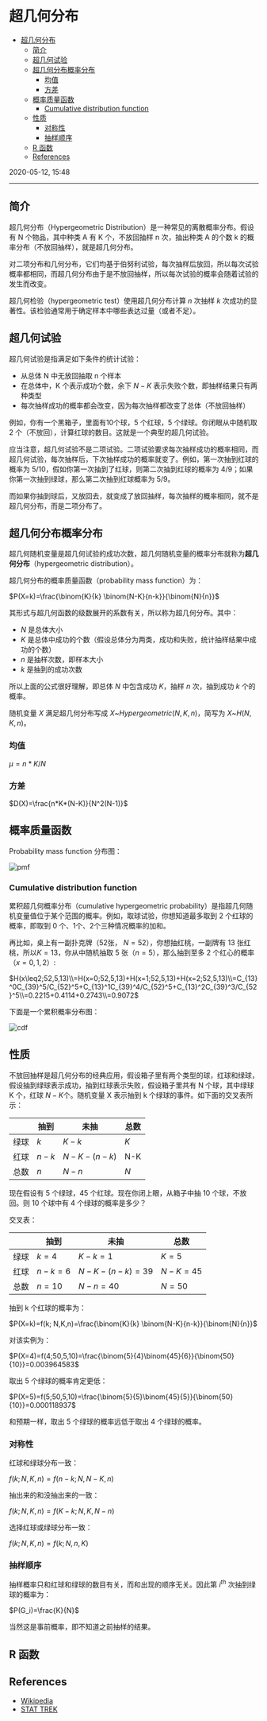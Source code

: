 # 超几何分布

- [超几何分布](#超几何分布)
  - [简介](#简介)
  - [超几何试验](#超几何试验)
  - [超几何分布概率分布](#超几何分布概率分布)
    - [均值](#均值)
    - [方差](#方差)
  - [概率质量函数](#概率质量函数)
    - [Cumulative distribution function](#cumulative-distribution-function)
  - [性质](#性质)
    - [对称性](#对称性)
    - [抽样顺序](#抽样顺序)
  - [R 函数](#r-函数)
  - [References](#references)

2020-05-12, 15:48
*** *

## 简介

超几何分布（Hypergeometric Distribution）是一种常见的离散概率分布。假设有 N 个物品，其中种类 A 有 K 个，不放回抽样 n 次，抽出种类 A 的个数 k 的概率分布（不放回抽样），就是超几何分布。

对二项分布和几何分布，它们均基于伯努利试验，每次抽样后放回，所以每次试验概率都相同，而超几何分布由于是不放回抽样，所以每次试验的概率会随着试验的发生而改变。

超几何检验（hypergeometric test）使用超几何分布计算 $n$ 次抽样 $k$ 次成功的显著性。该检验通常用于确定样本中哪些表达过量（或者不足）。

## 超几何试验

超几何试验是指满足如下条件的统计试验：

- 从总体 N 中无放回抽取 n 个样本
- 在总体中，K 个表示成功个数，余下 $N-K$ 表示失败个数，即抽样结果只有两种类型
- 每次抽样成功的概率都会改变，因为每次抽样都改变了总体（不放回抽样）

例如，你有一个黑箱子，里面有10个球，5 个红球，5 个绿球。你闭眼从中随机取 2 个（不放回），计算红球的数目。这就是一个典型的超几何试验。

应当注意，超几何试验不是二项试验。二项试验要求每次抽样成功的概率相同，而超几何试验，每次抽样后，下次抽样成功的概率就变了。例如，第一次抽到红球的概率为 $5/10$，假如你第一次抽到了红球，则第二次抽到红球的概率为 $4/9$；如果你第一次抽到绿球，那么第二次抽到红球概率为 $5/9$。

而如果你抽到球后，又放回去，就变成了放回抽样，每次抽样的概率相同，就不是超几何分布，而是二项分布了。

## 超几何分布概率分布

超几何随机变量是超几何试验的成功次数，超几何随机变量的概率分布就称为**超几何分布**（hypergeometric distribution）。

超几何分布的概率质量函数（probability mass function）为：

$P(X=k)=\frac{\binom{K}{k} \binom{N-K}{n-k}}{\binom{N}{n}}$

其形式与超几何函数的级数展开的系数有关，所以称为超几何分布。其中：

- $N$ 是总体大小
- $K$ 是总体中成功的个数（假设总体分为两类，成功和失败，统计抽样结果中成功的个数）
- $n$ 是抽样次数，即样本大小
- $k$ 是抽到的成功次数

所以上面的公式很好理解，即总体 $N$ 中包含成功 $K$，抽样 $n$ 次，抽到成功 $k$ 个的概率。

随机变量 $X$ 满足超几何分布写成 $X \text{\textasciitilde} Hypergeometric(N, K, n)$，简写为 $X \text{\textasciitilde} H(N, K, n)$。

### 均值

$\mu = n*K/N$

### 方差

$D(X)=\frac{n*K*(N-K)}{N^2(N-1)}$

## 概率质量函数

Probability mass function 分布图：

![pmf](2020-05-13-08-30-49.png)

### Cumulative distribution function

累积超几何概率分布（cumulative hypergeometric probability）是指超几何随机变量值位于某个范围的概率。例如，取球试验，你想知道最多取到 2 个红球的概率，即取到 0 个、1个、2个三种情况概率的加和。

再比如，桌上有一副扑克牌（52张， $N=52$），你想抽红桃，一副牌有 13 张红桃，所以$K=13$，你从中随机抽取 5 张（$n=5$），那么抽到至多 2 个红心的概率（$x=0, 1, 2$）:

$H(x\leq2;52,5,13)\\=H(x=0;52,5,13)+H(x=1;52,5,13)+H(x=2;52,5,13)\\=C_{13}^0C_{39}^5/C_{52}^5+C_{13}^1C_{39}^4/C_{52}^5+C_{13}^2C_{39}^3/C_{52}^5\\=0.2215+0.4114+0.2743\\=0.9072$

下面是一个累积概率分布图：

![cdf](2020-05-13-08-32-09.png)

## 性质

不放回抽样是超几何分布的经典应用，假设箱子里有两个类型的球，红球和绿球，假设抽到绿球表示成功，抽到红球表示失败，假设箱子里共有 N 个球，其中绿球 K 个，红球 $N-K$个。随机变量 X 表示抽到 k 个绿球的事件。如下面的交叉表所示：

|      | 抽到  | 未抽        | 总数 |
| ---- | ----- | ----------- | ---- |
| 绿球 | $k$   | $K-k$       | $K$  |
| 红球 | $n-k$ | $N-K-(n-k)$ | N-K  |
| 总数 | $n$   | $N-n$       | $N$  |

现在假设有 5 个绿球，45 个红球。现在你闭上眼，从箱子中抽 10 个球，不放回。则 10 个球中有 4 个绿球的概率是多少？

交叉表：

|      | 抽到    | 未抽           | 总数     |
| ---- | ------- | -------------- | -------- |
| 绿球 | $k=4$   | $K-k=1$        | $K=5$    |
| 红球 | $n-k=6$ | $N-K-(n-k)=39$ | $N-K=45$ |
| 总数 | $n=10$  | $N-n=40$       | $N=50$   |

抽到 k 个红球的概率为：

$P(X=k)=f(k; N,K,n)=\frac{\binom{K}{k} \binom{N-K}{n-k}}{\binom{N}{n}}$

对该实例为：

$P(X=4)=f(4;50,5,10)=\frac{\binom{5}{4}\binom{45}{6}}{\binom{50}{10}}=0.003964583$

取出 5 个绿球的概率肯定更低：

$P(X=5)=f(5;50,5,10)=\frac{\binom{5}{5}\binom{45}{5}}{\binom{50}{10}}=0.000118937$

和预期一样，取出 5 个绿球的概率远低于取出 4 个绿球的概率。

### 对称性

红球和绿球分布一致：

$f(k;N,K,n)=f(n-k;N,N-K,n)$

抽出来的和没抽出来的一致：

$f(k;N,K,n)=f(K-k;N,K,N-n)$

选择红球或绿球分布一致：

$f(k;N,K,n)=f(k;N,n,K)$

### 抽样顺序

抽样概率只和红球和绿球的数目有关，而和出现的顺序无关。因此第 $i^{th}$ 次抽到绿球的概率为：

$P(G_i)=\frac{K}{N}$

当然这是事前概率，即不知道之前抽样的结果。

## R 函数

## References

- [Wikipedia](https://en.wikipedia.org/wiki/Hypergeometric_distribution)
- [STAT TREK](https://stattrek.com/probability-distributions/hypergeometric.aspx)
